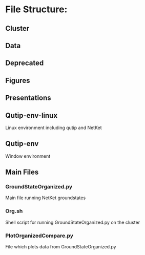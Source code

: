 # File Structure: 

## Cluster

## Data

## Deprecated

## Figures

## Presentations

## Qutip-env-linux
Linux environment including qutip and NetKet

## Qutip-env
Window environment 

## Main Files

### GroundStateOrganized.py
Main file running NetKet groundstates 

### Org.sh
Shell script for running GroundStateOrganized.py on the cluster

### PlotOrganizedCompare.py
File which plots data from GroundStateOrganized.py 
